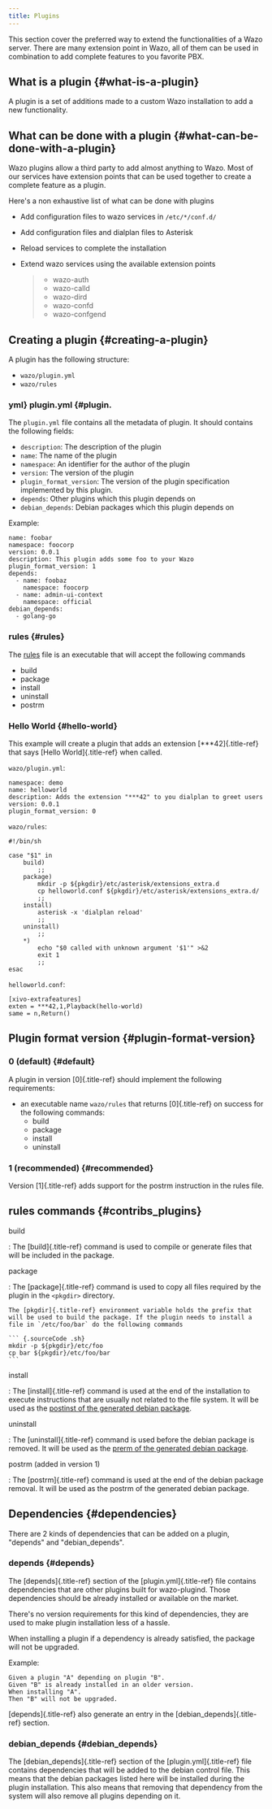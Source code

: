 ```yaml
---
title: Plugins
---
```


This section cover the preferred way to extend the functionalities of a
Wazo server. There are many extension point in Wazo, all of them can be
used in combination to add complete features to you favorite PBX.

## What is a plugin {#what-is-a-plugin}

A plugin is a set of additions made to a custom Wazo installation to add
a new functionality.

## What can be done with a plugin {#what-can-be-done-with-a-plugin}

Wazo plugins allow a third party to add almost anything to Wazo. Most of
our services have extension points that can be used together to create a
complete feature as a plugin.

Here\'s a non exhaustive list of what can be done with plugins

-   Add configuration files to wazo services in `/etc/*/conf.d/`
-   Add configuration files and dialplan files to Asterisk
-   Reload services to complete the installation
-   Extend wazo services using the available extension points

    > -   wazo-auth
    > -   wazo-calld
    > -   wazo-dird
    > -   wazo-confd
    > -   wazo-confgend

## Creating a plugin {#creating-a-plugin}

A plugin has the following structure:

-   `wazo/plugin.yml`
-   `wazo/rules`

### yml} plugin.yml {#plugin.

The `plugin.yml` file contains all the metadata of plugin. It should
contains the following fields:

-   `description`: The description of the plugin
-   `name`: The name of the plugin
-   `namespace`: An identifier for the author of the plugin
-   `version`: The version of the plugin
-   `plugin_format_version`: The version of the plugin specification
    implemented by this plugin.
-   `depends`: Other plugins which this plugin depends on
-   `debian_depends`: Debian packages which this plugin depends on

Example:

``` {.sourceCode .yaml}
name: foobar
namespace: foocorp
version: 0.0.1
description: This plugin adds some foo to your Wazo
plugin_format_version: 1
depends:
  - name: foobaz
    namespace: foocorp
  - name: admin-ui-context
    namespace: official
debian_depends:
  - golang-go
```

### rules {#rules}

The [rules](/uc-doc/contributors/plugins#contribs-plugins) file is an
executable that will accept the following commands

-   build
-   package
-   install
-   uninstall
-   postrm

### Hello World {#hello-world}

This example will create a plugin that adds an extension
[\*\*\*42]{.title-ref} that says [Hello World]{.title-ref} when called.

`wazo/plugin.yml`:

``` {.sourceCode .yaml}
namespace: demo
name: helloworld
description: Adds the extension "***42" to you dialplan to greet users
version: 0.0.1
plugin_format_version: 0
```

`wazo/rules`:

``` {.sourceCode .sh}
#!/bin/sh

case "$1" in
    build)
        ;;
    package)
        mkdir -p ${pkgdir}/etc/asterisk/extensions_extra.d
        cp helloworld.conf ${pkgdir}/etc/asterisk/extensions_extra.d/
        ;;
    install)
        asterisk -x 'dialplan reload'
        ;;
    uninstall)
        ;;
    *)
        echo "$0 called with unknown argument '$1'" >&2
        exit 1
        ;;
esac
```

`helloworld.conf`:

``` {.sourceCode .ini}
[xivo-extrafeatures]
exten = ***42,1,Playback(hello-world)
same = n,Return()
```

## Plugin format version {#plugin-format-version}

### 0 (default) {#default}

A plugin in version [0]{.title-ref} should implement the following
requirements:

-   an executable name `wazo/rules` that returns [0]{.title-ref} on
    success for the following commands:
    -   build
    -   package
    -   install
    -   uninstall

### 1 (recommended) {#recommended}

Version [1]{.title-ref} adds support for the postrm instruction in the
rules file.

## rules commands {#contribs_plugins}

build

:   The [build]{.title-ref} command is used to compile or generate files
    that will be included in the package.

package

:   The [package]{.title-ref} command is used to copy all files required
    by the plugin in the `<pkgdir>` directory.

    The [pkgdir]{.title-ref} environment variable holds the prefix that
    will be used to build the package. If the plugin needs to install a
    file in `/etc/foo/bar` do the following commands

    ``` {.sourceCode .sh}
    mkdir -p ${pkgdir}/etc/foo
    cp bar ${pkgdir}/etc/foo/bar
    ```

install

:   The [install]{.title-ref} command is used at the end of the
    installation to execute instructions that are usually not related to
    the file system. It will be used as the [postinst of the generated
    debian
    package](https://www.debian.org/doc/manuals/maint-guide/dother.en.html#maintscripts).

uninstall

:   The [uninstall]{.title-ref} command is used before the debian
    package is removed. It will be used as the [prerm of the generated
    debian
    package](https://www.debian.org/doc/manuals/maint-guide/dother.en.html#maintscripts).

postrm (added in version 1)

:   The [postrm]{.title-ref} command is used at the end of the debian
    package removal. It will be used as the postrm of the generated
    debian package.

## Dependencies {#dependencies}

There are 2 kinds of dependencies that can be added on a plugin,
\"depends\" and \"debian\_depends\".

### depends {#depends}

The [depends]{.title-ref} section of the [plugin.yml]{.title-ref} file
contains dependencies that are other plugins built for wazo-plugind.
Those dependencies should be already installed or available on the
market.

There\'s no version requirements for this kind of dependencies, they are
used to make plugin installation less of a hassle.

When installing a plugin if a dependency is already satisfied, the
package will not be upgraded.

Example:

    Given a plugin "A" depending on plugin "B".
    Given "B" is already installed in an older version.
    When installing "A".
    Then "B" will not be upgraded.

[depends]{.title-ref} also generate an entry in the
[debian\_depends]{.title-ref} section.

### debian\_depends {#debian_depends}

The [debian\_depends]{.title-ref} section of the
[plugin.yml]{.title-ref} file contains dependencies that will be added
to the debian control file. This means that the debian packages listed
here will be installed during the plugin installation. This also means
that removing that dependency from the system will also remove all
plugins depending on it.
